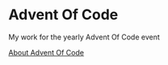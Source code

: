 # Advent Of Code 
My work for the yearly Advent Of Code event

[About Advent Of Code](https://adventofcode.com/2023/about)
